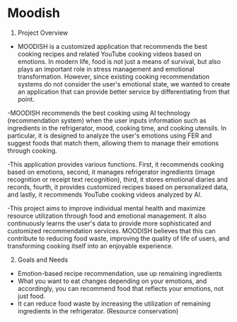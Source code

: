 # Moodish

1. Project Overview

- MOODISH is a customized application that recommends the best cooking recipes and related YouTube cooking videos based on emotions. In modern life, food is not just a means of survival, but also plays an important role in stress management and emotional transformation. However, since existing cooking recommendation systems do not consider the user's emotional state, we wanted to create an application that can provide better service by differentiating from that point.

-MOODISH recommends the best cooking using AI technology (recommendation system) when the user inputs information such as ingredients in the refrigerator, mood, cooking time, and cooking utensils. In particular, it is designed to analyze the user's emotions using FER and suggest foods that match them, allowing them to manage their emotions through cooking.

-This application provides various functions. First, it recommends cooking based on emotions, second, it manages refrigerator ingredients (image recognition or receipt text recognition), third, it stores emotional diaries and records, fourth, it provides customized recipes based on personalized data, and lastly, it recommends YouTube cooking videos analyzed by AI.

-This project aims to improve individual mental health and maximize resource utilization through food and emotional management. It also continuously learns the user's data to provide more sophisticated and customized recommendation services. MOODISH believes that this can contribute to reducing food waste, improving the quality of life of users, and transforming cooking itself into an enjoyable experience.

2. Goals and Needs

- Emotion-based recipe recommendation, use up remaining ingredients
- What you want to eat changes depending on your emotions, and accordingly, you can recommend food that reflects your emotions, not just food.
- It can reduce food waste by increasing the utilization of remaining ingredients in the refrigerator. (Resource conservation)
